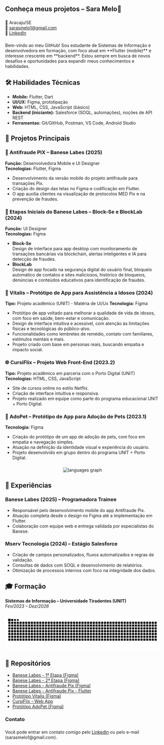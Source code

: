 <h2 align="left">Conheça meus projetos – Sara Melo👋</h2>

###

📍 Aracaju/SE  
📧 sarasmelo1@gmail.com   
🔗 [LinkedIn](https://www.linkedin.com/in/smelo0)  

###

<p align="left">Bem-vindo ao meu GitHub! Sou estudante de Sistemas de Informação e desenvolvedora em formação, com foco atual em **Flutter (mobile)** e interesse crescente em **backend**. Estou sempre em busca de novos desafios e oportunidades para expandir meus conhecimentos e habilidades.</p>

###

## 🛠️ Habilidades Técnicas

- **Mobile:** Flutter, Dart  
- **UI/UX:** Figma, prototipação  
- **Web:** HTML, CSS, JavaScript (básico)  
- **Backend (iniciante):** Salesforce (SOQL, automações), noções de API REST  
- **Ferramentas:** Git/GitHub, Postman, VS Code, Android Studio  

###

## 🚀 Projetos Principais

### 📱 Antifraude PIX – Banese Labes (2025)
**Função:** Desenvolvedora Mobile e UI Designer  
**Tecnologias:** Flutter, Figma 
- Desenvolvimento da versão mobile do projeto antifraude para transações Pix.  
- Criação do design das telas no Figma e codificação em Flutter.  
- O app auxilia clientes na visualização de protocolos MED Pix e na prevenção de fraudes.

### 🧩 Etapas Iniciais do Banese Labes – Block-Se e BlockLab (2024)
**Função:** UI Designer  
**Tecnologias:** Figma  
- **Block-Se**  
 Design de interface para app desktop com monitoramento de transações bancárias via blockchain, alertas inteligentes e IA para detecção de fraudes.  
- **BlockLab**  
Design de app focado na segurança digital do usuário final, bloqueio automático de contatos e sites maliciosos, histórico de bloqueios, denúncias e conteúdos educativos para identificação de fraudes.

### 💚 Vitalis – Protótipo de App para Assistência a Idosos (2024)  
**Tipo:** Projeto acadêmico (UNIT) - Matéria de Ui/Ux 
**Tecnologia:** Figma  
- Protótipo de app voltado para melhorar a qualidade de vida de idosos, com foco em saúde, bem-estar e comunicação.  
- Design de interface intuitiva e acessível, com atenção às limitações físicas e tecnológicas do público-alvo.  
- Funcionalidades como lembretes de remédio, contato com familiares, estímulos mentais e mais.  
- Projeto criado com base em personas reais, buscando empatia e impacto social.

### 🌐 CursiFlix – Projeto Web Front-End (2023.2)
**Tipo:** Projeto acadêmico em parceria com o Porto Digital (UNIT)  
**Tecnologias:** HTML, CSS, JavaScript  
- Site de cursos online no estilo Netflix.  
- Criação de interface intuitiva e responsiva.
- Projeto realizado em equipe como parte do programa educacional UNIT + Porto Digital.

### 🎨 AdoPet – Protótipo de App para Adoção de Pets (2023.1)
**Tecnologia:** Figma  
- Criação do protótipo de um app de adoção de pets, com foco em empatia e navegação simples.  
- Atuação na definição da identidade visual e experiência do usuário.  
- Projeto desenvolvido em grupo dentro do programa UNIT + Porto Digital.
  
###

<div align="center">
  <img src="https://github-readme-stats.vercel.app/api/top-langs?username=SaraMelo0&locale=en&hide_title=false&layout=compact&card_width=320&langs_count=5&theme=dracula&hide_border=false&order=2" height="150" alt="languages graph"  />
</div>

###

## 💼 Experiências

### Banese Labes (2025) – Programadora Trainee  
- Responsável pelo desenvolvimento mobile do app Antifraude Pix.  
- Atuação completa desde o design no Figma até a implementação em Flutter.  
- Colaboração com equipe web e entrega validada por especialistas do Banese.

### Mserv Tecnologia (2024) – Estágio Salesforce  
- Criação de campos personalizados, fluxos automatizados e regras de validação.  
- Consultas de dados com SOQL e desenvolvimento de relatórios.  
- Otimização de processos internos com foco na integridade dos dados.

###

## 🎓 Formação

**Sistemas de Informação – Universidade Tiradentes (UNIT)**  
_Fev/2023 – Dez/2026_

###

<img src="https://raw.githubusercontent.com/SaraMelo0/SaraMelo0/output/snake.svg" alt="Snake animation" />

###

## 📂 Repositórios

- [Banese Labes - 1ª Etapa (Figma)](https://www.figma.com/design/wqgrpG48ezH8QKPq8RzyS0/Block-Se?node-id=0-1&t=CcGaV896o6UmUvoU-1)
- [Banese Labes - 2ª Etapa (Figma)](https://www.figma.com/design/9xA4yQgNPzuopCI9n6LbHh/BlockLab?node-id=0-1&t=UyFZzg9oYbB1qk1t-1)
- [Banese Labes - Antifraude Pix (Figma)](https://www.figma.com/design/qVdqwUOp0RPizMD5v114hl/Antifraude---PIX?node-id=0-1&t=FvIwQfYL7BSsXUSP-1)
- [Banese Labes - Antifraude Pix - Flutter](https://github.com/SaraMelo0/Antifraude-PIX-app)
- [Protótipo Vitalis (Figma)](https://www.figma.com/design/bprSqcjhBXSZsZKpgIexlR/App---Vitalis?node-id=0-1&t=0TXlutrPVGoAXmaO-1)
- [CursiFlix - Web App](https://github.com/SaraMelo0/CursiFlix)  
- [Protótipo AdoPet (Figma)](https://www.figma.com/design/4UhxWNHPUrHpjXZ521xMfS/AdoPet?node-id=0-1&t=9ECsm3pK1YZLoEkZ-)

###

<h3 align="left">Contato</h3>

###

<p align="left">Você pode entrar em contato comigo pelo <a href='https://www.linkedin.com/in/smelo0/'>LinkedIn</a> ou pelo e-mail (sarasmelo1@gmail.com).</p>

###

